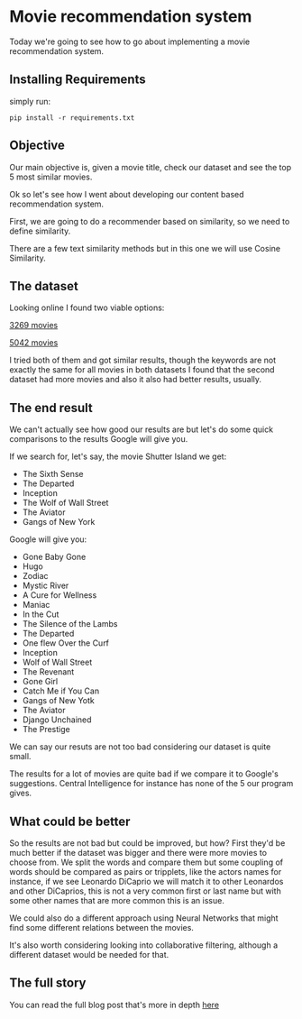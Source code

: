 # Movie recommendation system

Today we're going to see how to go about implementing a movie recommendation system.

## Installing Requirements
simply run:
```
pip install -r requirements.txt
```

## Objective
Our main objective is, given a movie title, check our dataset and see the top 5 most similar movies.

Ok so let's see how I went about developing our content based recommendation system.

First, we are going to do a recommender based on similarity, so we need to define similarity.

There are a few text similarity methods but in this one we will use Cosine Similarity.

## The dataset
Looking online I found two viable options:

[3269 movies](https://raw.githubusercontent.com/codeheroku/Introduction-to-Machine-Learning/master/Building%20a%20Movie%20Recommendation%20Engine/movie_dataset.csv)

[5042 movies](https://www.kaggle.com/carolzhangdc/imdb-5000-movie-dataset)

I tried both of them and got similar results, though the keywords are not exactly the same for all movies in both datasets I found that the second dataset had more movies and also it also had better results, usually.

## The end result
We can't actually see how good our results are but let's do some quick comparisons to the results Google will give you.

If we search for, let's say, the movie Shutter Island we get:
* The Sixth Sense 
* The Departed 
* Inception 
* The Wolf of Wall Street 
* The Aviator 
* Gangs of New York 

Google will give you:
* Gone Baby Gone
* Hugo
* Zodiac
* Mystic River
* A Cure for Wellness
* Maniac
* In the Cut
* The Silence of the Lambs
* The Departed
* One flew Over the Curf
* Inception
* Wolf of Wall Street
* The Revenant
* Gone Girl
* Catch Me if You Can
* Gangs of New Yotk
* The Aviator
* Django Unchained
* The Prestige

We can say our resuts are not too bad considering our dataset is quite small.

The results for a lot of movies are quite bad if we compare it to Google's suggestions. Central Intelligence for instance has none of the 5 our program gives.

## What could be better
So the results are not bad but could be improved, but how?
First they'd be much better if the dataset was bigger and there were more movies to choose from. We split the words and compare them but some coupling of words should be compared as pairs or tripplets, like the actors names for instance, if we see Leonardo DiCaprio we will match it to other Leonardos and other DiCaprios, this is not a very common first or last name but with some other names that are more common this is an issue.

We could also do a different approach using Neural Networks that might find some different relations between the movies.

It's also worth considering looking into collaborative filtering, although a different dataset would be needed for that.

## The full story
You can read the full blog post that's more in depth [here](https://joao-maria-janeiro.github.io/movie-recommender.html)
